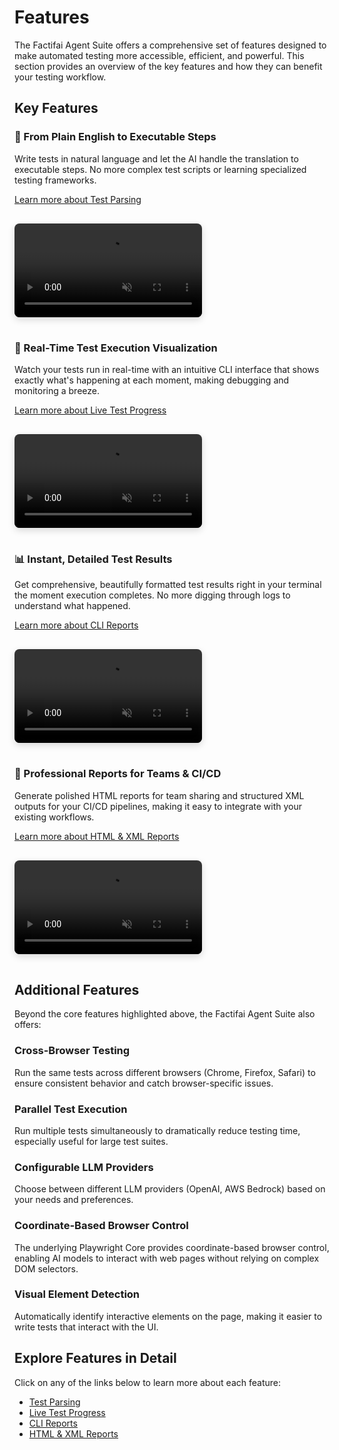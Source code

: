 # Features

The Factifai Agent Suite offers a comprehensive set of features designed to make automated testing more accessible, efficient, and powerful. This section provides an overview of the key features and how they can benefit your testing workflow.

## Key Features

### 🧠 From Plain English to Executable Steps

Write tests in natural language and let the AI handle the translation to executable steps. No more complex test scripts or learning specialized testing frameworks.

[Learn more about Test Parsing](/features/test-parsing)

<video controls autoplay loop muted class="feature-video">
  <source src="/assets/test-parsing-demo.mp4" type="video/mp4">
  Your browser does not support the video tag.
</video>

### 🔄 Real-Time Test Execution Visualization

Watch your tests run in real-time with an intuitive CLI interface that shows exactly what's happening at each moment, making debugging and monitoring a breeze.

[Learn more about Live Test Progress](/features/live-progress)

<video controls autoplay loop muted class="feature-video">
  <source src="/assets/realtime-visualization-demo.mp4" type="video/mp4">
  Your browser does not support the video tag.
</video>

### 📊 Instant, Detailed Test Results

Get comprehensive, beautifully formatted test results right in your terminal the moment execution completes. No more digging through logs to understand what happened.

[Learn more about CLI Reports](/features/cli-reports)

<video controls autoplay loop muted class="feature-video">
  <source src="/assets/test-execution-demo.mp4" type="video/mp4">
  Your browser does not support the video tag.
</video>

### 📑 Professional Reports for Teams & CI/CD

Generate polished HTML reports for team sharing and structured XML outputs for your CI/CD pipelines, making it easy to integrate with your existing workflows.

[Learn more about HTML & XML Reports](/features/html-xml-reports)

<video controls autoplay loop muted class="feature-video">
  <source src="/assets/test-report-demo.mp4" type="video/mp4">
  Your browser does not support the video tag.
</video>

## Additional Features

Beyond the core features highlighted above, the Factifai Agent Suite also offers:

### Cross-Browser Testing

Run the same tests across different browsers (Chrome, Firefox, Safari) to ensure consistent behavior and catch browser-specific issues.

### Parallel Test Execution

Run multiple tests simultaneously to dramatically reduce testing time, especially useful for large test suites.

### Configurable LLM Providers

Choose between different LLM providers (OpenAI, AWS Bedrock) based on your needs and preferences.

### Coordinate-Based Browser Control

The underlying Playwright Core provides coordinate-based browser control, enabling AI models to interact with web pages without relying on complex DOM selectors.

### Visual Element Detection

Automatically identify interactive elements on the page, making it easier to write tests that interact with the UI.

## Explore Features in Detail

Click on any of the links below to learn more about each feature:

- [Test Parsing](/features/test-parsing)
- [Live Test Progress](/features/live-progress)
- [CLI Reports](/features/cli-reports)
- [HTML & XML Reports](/features/html-xml-reports)

<style>
.feature-video {
  max-width: 100%;
  border-radius: 8px;
  box-shadow: 0 4px 12px rgba(0, 0, 0, 0.15);
  margin: 1rem 0;
}
</style>